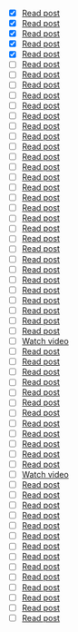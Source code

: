 * [x] [Read post](https://api.daily.dev/r/5qzu1araD)
* [x] [Read post](https://api.daily.dev/r/XNoQ9rhXO)
* [x] [Read post](https://api.daily.dev/r/BMdtdP3mL)
* [x] [Read post](https://api.daily.dev/r/0IY50sSIl)
* [x] [Read post](https://api.daily.dev/r/y0vKE86jA)
* [ ] [Read post](https://api.daily.dev/r/QoVYhJM36)
* [ ] [Read post](https://api.daily.dev/r/DjUbEdDHu)
* [ ] [Read post](https://api.daily.dev/r/41j8s5Y8B)
* [ ] [Read post](https://api.daily.dev/r/KCu4uC3Uj)
* [ ] [Read post](https://api.daily.dev/r/3Nkt7SlJd)
* [ ] [Read post](https://api.daily.dev/r/wJPuHlGy4)
* [ ] [Read post](https://api.daily.dev/r/jYQSGvcIG)
* [ ] [Read post](https://api.daily.dev/r/DYdZHIJIQ)
* [ ] [Read post](https://api.daily.dev/r/gbWUy9NvR)
* [ ] [Read post](https://api.daily.dev/r/yqXY2ktnV)
* [ ] [Read post](https://api.daily.dev/r/6XYLglxKE)
* [ ] [Read post](https://api.daily.dev/r/vTRBDAURS)
* [ ] [Read post](https://api.daily.dev/r/SAs6TPfMv)
* [ ] [Read post](https://api.daily.dev/r/29oHbo5a0)
* [ ] [Read post](https://api.daily.dev/r/4LGalc4jk)
* [ ] [Read post](https://api.daily.dev/r/flNVsOqTS)
* [ ] [Read post](https://api.daily.dev/r/pIAwow4iw)
* [ ] [Read post](https://api.daily.dev/r/SiAT6fRdy)
* [ ] [Read post](https://api.daily.dev/r/ApL3cLrkN)
* [ ] [Read post](https://api.daily.dev/r/lxI7iFC3B)
* [ ] [Read post](https://api.daily.dev/r/HqETsUtiz)
* [ ] [Read post](https://api.daily.dev/r/eCIKCKaEU)
* [ ] [Read post](https://api.daily.dev/r/waRIDcoNQ)
* [ ] [Read post](https://api.daily.dev/r/7lUyJfQq7)
* [ ] [Read post](https://api.daily.dev/r/Za0mx2piH)
* [ ] [Read post](https://api.daily.dev/r/HUmGsPN94)
* [ ] [Read post](https://api.daily.dev/r/RnDmQAD5j)
* [ ] [Watch video](https://api.daily.dev/r/UdYETBH1E)
* [ ] [Read post](https://api.daily.dev/r/0gUThrwzV)
* [ ] [Read post](https://api.daily.dev/r/ufw71qnez)
* [ ] [Read post](https://api.daily.dev/r/LpzXEOA1H)
* [ ] [Read post](https://api.daily.dev/r/smnjreF0f)
* [ ] [Read post](https://api.daily.dev/r/eQsCBrtQP)
* [ ] [Read post](https://api.daily.dev/r/fq8xdVOIn)
* [ ] [Read post](https://api.daily.dev/r/5u9jzDpU4)
* [ ] [Read post](https://api.daily.dev/r/YP09dYWZJ)
* [ ] [Read post](https://api.daily.dev/r/qq3S1D2xk)
* [ ] [Read post](https://api.daily.dev/r/ES9UkUv4s)
* [ ] [Read post](https://api.daily.dev/r/n4mzRlmhX)
* [ ] [Read post](https://api.daily.dev/r/0Q4arwm9j)
* [ ] [Watch video](https://api.daily.dev/r/dq5hfx6Mz)
* [ ] [Read post](https://api.daily.dev/r/kQX4OYh4Q)
* [ ] [Read post](https://api.daily.dev/r/LOs61BefZ)
* [ ] [Read post](https://api.daily.dev/r/r1rKgh5rS)
* [ ] [Read post](https://api.daily.dev/r/LIr5LGlS4)
* [ ] [Read post](https://api.daily.dev/r/KRv6hlbyv)
* [ ] [Read post](https://api.daily.dev/r/uCEidVtzW)
* [ ] [Read post](https://api.daily.dev/r/LQf3YYhdm)
* [ ] [Read post](https://api.daily.dev/r/DBT7FZC8x)
* [ ] [Read post](https://api.daily.dev/r/OTAGUCIfc)
* [ ] [Read post](https://api.daily.dev/r/EOEA7c8zU)
* [ ] [Read post](https://api.daily.dev/r/j36PElY0T)
* [ ] [Read post](https://api.daily.dev/r/jWezeKTWh)
* [ ] [Read post](https://api.daily.dev/r/2APCisTlw)
* [ ] [Read post](https://api.daily.dev/r/1ACPJ6wjU)